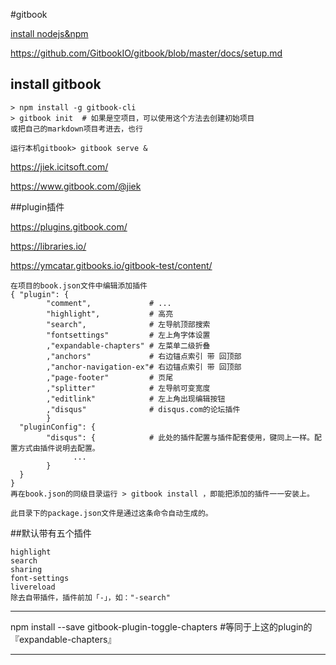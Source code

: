 #gitbook

[install nodejs&npm](/node/installnodejs.md)

https://github.com/GitbookIO/gitbook/blob/master/docs/setup.md

## install gitbook
```
> npm install -g gitbook-cli
> gitbook init  # 如果是空项目，可以使用这个方法去创建初始项目
或把自己的markdown项目考进去，也行

运行本机gitbook> gitbook serve & 
```

https://jiek.icitsoft.com/

https://www.gitbook.com/@jiek


##plugin插件

https://plugins.gitbook.com/

https://libraries.io/

https://ymcatar.gitbooks.io/gitbook-test/content/

```
在项目的book.json文件中编辑添加插件
{ "plugin": { 
        "comment",             # ...
        "highlight",           # 高亮
        "search",              # 左导航顶部搜索
        "fontsettings"         # 左上角字体设置
        ,"expandable-chapters" # 左菜单二级折叠
        ,"anchors"             # 右边锚点索引 带 回顶部
        ,"anchor-navigation-ex"# 右边锚点索引 带 回顶部
        ,"page-footer"         # 页尾
        ,"splitter"            # 左导航可变宽度
        ,"editlink"            # 左上角出现编辑按钮
        ,"disqus"              # disqus.com的论坛插件
        }
  "pluginConfig": {
        "disqus": {            # 此处的插件配置与插件配套使用，键同上一样。配置方式由插件说明去配置。
              ...
        }
  }
}
再在book.json的同级目录运行 > gitbook install ，即能把添加的插件一一安装上。

此目录下的package.json文件是通过这条命令自动生成的。
```

##默认带有五个插件

```
highlight
search
sharing
font-settings
livereload
除去自带插件，插件前加「-」，如："-search"
```


------

npm install --save gitbook-plugin-toggle-chapters #等同于上这的plugin的『expandable-chapters』

------